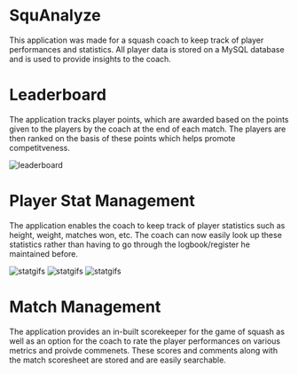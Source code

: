 # SquAnalyze
This application was made for a squash coach to keep track of player performances and statistics. All player data is stored on a MySQL database and is used to provide insights to the coach.

# Leaderboard
The application tracks player points, which are awarded based on the points given to the players by the coach at the end of each match. The players are then ranked on the basis of these points which helps promote competitveness.

![leaderboard](https://github.com/kumarpit/track-squash/blob/main/gifs/leaderboard.gif)

# Player Stat Management
The application enables the coach to keep track of player statistics such as height, weight, matches won, etc. The coach can now easily look up these statistics rather than having to go through the logbook/register he maintained before.

![statgifs](https://github.com/kumarpit/track-squash/blob/main/gifs/linechart.gif)
![statgifs](https://github.com/kumarpit/track-squash/blob/main/gifs/piechart.gif)
![statgifs](https://github.com/kumarpit/track-squash/blob/main/gifs/playerdetails.gif)

# Match Management
The application provides an in-built scorekeeper for the game of squash as well as an option for the coach to rate the player performances on various metrics and proivde commenets. These scores and comments along with the match scoresheet are stored and are easily searchable.

